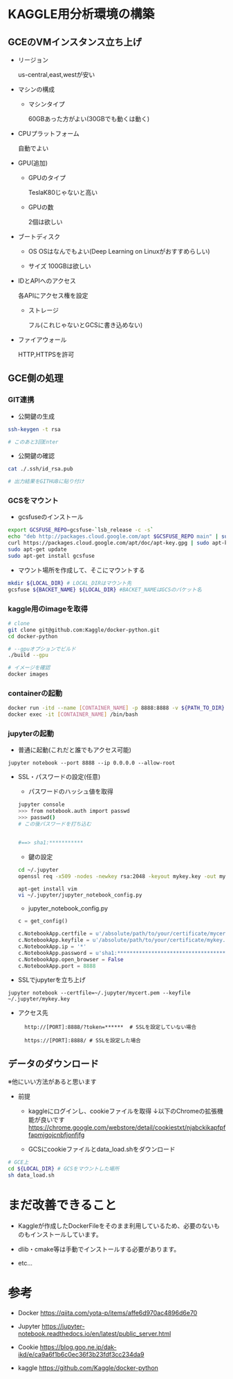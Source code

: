 # KAGGLE用分析環境の構築


## GCEのVMインスタンス立ち上げ

* リージョン

    us-central,east,westが安い

* マシンの構成

    * マシンタイプ

        60GBあった方がよい(30GBでも動くは動く)
    
* CPUプラットフォーム

    自動でよい
    
* GPU(追加)

    * GPUのタイプ

        TeslaK80じゃないと高い
    
    * GPUの数

        2個は欲しい
    
* ブートディスク

    * OS
        OSはなんでもよい(Deep Learning on Linuxがおすすめらしい)

    * サイズ
        100GBは欲しい

* IDとAPIへのアクセス

    各APIにアクセス権を設定

    * ストレージ

        フル(これじゃないとGCSに書き込めない)

* ファイアウォール

    HTTP,HTTPSを許可

## GCE側の処理
### GIT連携

* 公開鍵の生成

```bash
ssh-keygen -t rsa

# このあと3回Enter
```

* 公開鍵の確認
```bash
cat ./.ssh/id_rsa.pub

# 出力結果をGITHUBに貼り付け
```

### GCSをマウント

* gcsfuseのインストール
```bash
export GCSFUSE_REPO=gcsfuse-`lsb_release -c -s`
echo "deb http://packages.cloud.google.com/apt $GCSFUSE_REPO main" | sudo tee /etc/apt/sources.list.d/gcsfuse.list
curl https://packages.cloud.google.com/apt/doc/apt-key.gpg | sudo apt-key add -
sudo apt-get update
sudo apt-get install gcsfuse
```

* マウント場所を作成して、そこにマウントする
```bash
mkdir ${LOCAL_DIR} # LOCAL_DIRはマウント先
gcsfuse ${BACKET_NAME} ${LOCAL_DIR} #BACKET_NAMEはGCSのバケット名
```

### kaggle用のimageを取得

```bash
# clone
git clone git@github.com:Kaggle/docker-python.git
cd docker-python

# --gpuオプションでビルド
./build --gpu

# イメージを確認
docker images
```

### containerの起動
```bash
docker run -itd --name [CONTAINER_NAME] -p 8888:8888 -v ${PATH_TO_DIR}:${WORK_DIR} kaggle/python-gpu-build # PATH_TO_DIRはマウント元、WORKDIRはマウント先
docker exec -it [CONTAINER_NAME] /bin/bash
```
### jupyterの起動

* 普通に起動(これだと誰でもアクセス可能)
```
jupyter notebook --port 8888 --ip 0.0.0.0 --allow-root
```

* SSL・パスワードの設定(任意)
    *   パスワードのハッシュ値を取得
    ```bash
    jupyter console
    >>> from notebook.auth import passwd
    >>> passwd()
    # この後パスワードを打ち込む


    #==> sha1:*********** 
    ``` 

    * 鍵の設定
    ```bash
    cd ~/.jupyter
    openssl req -x509 -nodes -newkey rsa:2048 -keyout mykey.key -out mycert.pem

    apt-get install vim
    vi ~/.jupyter/jupyter_notebook_config.py
    ```

    * jupyter_notebook_config.py
    ```python
    c = get_config()

    c.NotebookApp.certfile = u'/absolute/path/to/your/certificate/mycert.pem'
    c.NotebookApp.keyfile = u'/absolute/path/to/your/certificate/mykey.key'
    c.NotebookApp.ip = '*'
    c.NotebookApp.password = u'sha1:********************************************'
    c.NotebookApp.open_browser = False
    c.NotebookApp.port = 8888
    ```

* SSLでjupyterを立ち上げ

```
jupyter notebook --certfile=~/.jupyter/mycert.pem --keyfile ~/.jupyter/mykey.key
```

* アクセス先

        http://[PORT]:8888/?token=******  # SSLを設定していない場合

        https://[PORT]:8888/ # SSLを設定した場合


## データのダウンロード

※他にいい方法があると思います

* 前提

    * kaggleにログインし、cookieファイルを取得
↓以下のChromeの拡張機能が良いです
https://chrome.google.com/webstore/detail/cookiestxt/njabckikapfpffapmjgojcnbfjonfjfg

    * GCSにcookieファイルとdata_load.shをダウンロード

```bash
# GCE上
cd ${LOCAL_DIR} # GCSをマウントした場所
sh data_load.sh
```

# まだ改善できること
* Kaggleが作成したDockerFileをそのまま利用しているため、必要のないものもインストールしています。

* dlib・cmake等は手動でインストールする必要があります。

* etc...

# 参考

* Docker
https://qiita.com/yota-p/items/affe6d970ac4896d6e70

* Jupyter
https://jupyter-notebook.readthedocs.io/en/latest/public_server.html

* Cookie
https://blog.goo.ne.jp/dak-ikd/e/ca9a6f1b6c0ec36f3b23fdf3cc234da9

* kaggle
https://github.com/Kaggle/docker-python

